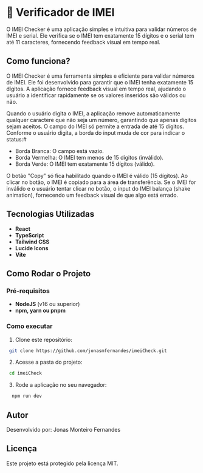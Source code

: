 # 📱 Verificador de IMEI

O IMEI Checker é uma aplicação simples e intuitiva para validar números de IMEI e serial. Ele verifica se o IMEI tem exatamente 15 dígitos e o serial tem até 11 caracteres, fornecendo feedback visual em tempo real.

## Como funciona?

O IMEI Checker é uma ferramenta simples e eficiente para validar números de IMEI. Ele foi desenvolvido para garantir que o IMEI tenha exatamente 15 dígitos. A aplicação fornece feedback visual em tempo real, ajudando o usuário a identificar rapidamente se os valores inseridos são válidos ou não.

Quando o usuário digita o IMEI, a aplicação remove automaticamente qualquer caractere que não seja um número, garantindo que apenas dígitos sejam aceitos. O campo do IMEI só permite a entrada de até 15 dígitos. Conforme o usuário digita, a borda do input muda de cor para indicar o status:#

- Borda Branca: O campo está vazio.
- Borda Vermelha: O IMEI tem menos de 15 dígitos (inválido).
- Borda Verde: O IMEI tem exatamente 15 dígitos (válido).

O botão "Copy" só fica habilitado quando o IMEI é válido (15 dígitos). Ao clicar no botão, o IMEI é copiado para a área de transferência. Se o IMEI for inválido e o usuário tentar clicar no botão, o input do IMEI balança (shake animation), fornecendo um feedback visual de que algo está errado.

## Tecnologias Utilizadas
- **React**
- **TypeScript**
- **Tailwind CSS**
- **Lucide Icons**
- **Vite**

## Como Rodar o Projeto

### Pré-requisitos
- **NodeJS** (v16 ou superior)
- **npm, yarn ou pnpm** 

### Como executar
1. Clone este repositório:
  ```bash
   git clone https://github.com/jonasmfernandes/imeiCheck.git
  ```
2. Acesse a pasta do projeto:
  ```bash
   cd imeiCheck
  ```
3. Rode a aplicação no seu navegador:
```bash
  npm run dev
```

## Autor 
Desenvolvido por: Jonas Monteiro Fernandes

## Licença
Este projeto está protegido pela licença MIT.